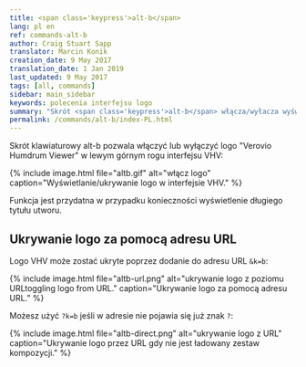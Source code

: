 ```yaml
---
title: <span class='keypress'>alt-b</span>
lang: pl en
ref: commands-alt-b
author: Craig Stuart Sapp
translator: Marcin Konik 
creation_date: 9 May 2017
translation_date: 1 Jan 2019
last_updated: 9 May 2017
tags: [all, commands]
sidebar: main_sidebar
keywords: polecenia interfejsu logo
summary: "Skrót <span class='keypress'>alt-b</span> włącza/wyłacza wyświetlanie logo Verovio Humdrum Viewer w nagłówku."
permalink: /commands/alt-b/index-PL.html
---
```


Skrót klawiaturowy <span class="keypress">alt-b</span> pozwala włączyć lub wyłączyć
logo "Verovio Humdrum Viewer" w lewym górnym rogu interfejsu VHV:

{% include image.html
	file="altb.gif"
	alt="włącz logo"
	caption="Wyświetlanie/ukrywanie logo w interfejsie VHV."
%}

Funkcja jest przydatna w przypadku konieczności wyświetlenie długiego tytułu utworu.

## Ukrywanie logo za pomocą adresu URL ##

Logo VHV może zostać ukryte poprzez dodanie do adresu URL `&k=b`: 

{% include image.html
	file="altb-url.png"
	alt="ukrywanie logo z poziomu URLtoggling logo from URL."
	caption="Ukrywanie logo za pomocą adresu URL."
%}

Możesz użyć `?k=b` jeśli w adresie nie pojawia się już znak `?`:

{% include image.html
	file="altb-direct.png"
	alt="ukrywanie logo z URL"
	caption="Ukrywanie logo przez URL gdy nie jest ładowany zestaw kompozycji."
%}

